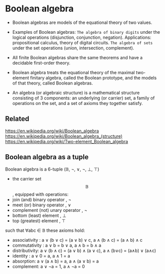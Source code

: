# Boolean algebra

* Boolean algebras are models of the equational theory of two values.

* Examples of Boolean algebras: `The algebra of binary digits` under the logical operations (disjunction, conjunction, negation). Applications: propositional calculus, theory of digital circuits. `The algebra of sets` under the set operations (union, intersection, complement).

* All finite Boolean algebras share the same theorems and have a decidable first-order theory.

* Boolean algebra treats the equational theory of the maximal two-element finitary algebra, called the Boolean prototype, and the models of that theory, called Boolean algebras.

* An algebra (or algebraic structure) is a mathematical structure consisting of 3 components: an underlying (or carrier) set, a family of operations on the set, and a set of axioms they together satisfy.

## Related

https://en.wikipedia.org/wiki/Boolean_algebra
https://en.wikipedia.org/wiki/Boolean_algebra_(structure)
https://en.wikipedia.org/wiki/Two-element_Boolean_algebra

## Boolean algebra as a tuple

Boolean algebra is a 6-tuple (𝔹, ¬, ∨, ¬, ⊥, ⊤)

- the carrier set $$\mathbb{B}$$, equipped with operations:
- join        (and)   binary operator    , ¬
- meet        (or)    binary operator    , ∨
- complement  (not)   unary operator     , ¬
- bottom      (least)    element         , ⊥
- top         (greatest) element         , ⊤

such that ∀abc ∈ 𝔹 these axioms hold:
- associativity : a ∨ (b ∨ c) = (a ∨ b) ∨ c, a ∧ (b ∧ c) = (a ∧ b) ∧ c
- commutativity : a ∨ b = b ∨ a, a ∧ b = b ∧ a
- distributivity: a ∨ (b ∧ c) = (a ∨ b) ∧ (a ∨ c), a ∧ (b∨c) = (a∧b) ∨ (a∧c)
- identity :      a ∨ 0 = a,  a ∧ 1 = a
- absorption:     a ∨ (a ∧ b) = a, a ∧ (a ∨ b) = a
- complement:     a ∨ ¬a = 1, a ∧ ¬a = 0

